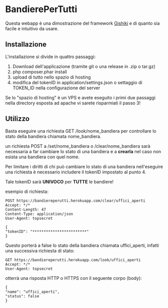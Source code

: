 # BandierePerTutti

Questa webapp è una dimostrazione del framework [Gishiki](https://github.com/NeroReflex/Gishiki) e di quanto
sia facile e intuitivo da usare.

## Installazione
L'installazione si divide in quattro passaggi:

   1. Download dell'applicazione (tramite git o una release in .zip o tar.gz)
   2. php composer.phar install
   3. upload di tutto nello spazio di hosting
   4. modifica del tokenID in application/settings.json o settaggio di TOKEN_ID nella configurazione del server
   
Se lo "spazio di hosting" è un VPS e avete eseguito i primi due passaggi nella directory esposta
ad apache vi sarete risparmiati il passo 3!

## Utilizzo
Basta eseguire una richiesta GET /look/nome_bandiera per controllare lo stato della bandiera
chiamata nome_bandiera.

un richiesta POST a /set/nome_bandiera o /clear/nome_bandiera sarà necessaria a far cambiare
lo stato di una bandiera e a __crearla__ nel caso non esista una bandiera con quel nome.

Per limitare i diritti di chi può cambiare lo stato di una bandiera nell'eseguire una richiesta
è necessario includere il tokenID impostato al punto 4.

Tale tokenID sarà __UNIVOCO__ per __TUTTE__ le bandiere!

esempio di richiesta:

```
POST https://bandiereperutti.herokuapp.com/clear/uffici_aperti
Accept: */*
Content-Length: 47
Content-Type: application/json
User-Agent: topsecret

{
"tokenID": "************************"
}
```

Questo porterà a false lo stato della bandiera chiamata uffici_aperti, infatti una successiva richiesta
di stato:

```
GET https://bandiereperutti.herokuapp.com/look/uffici_aperti
Accept: */*
User-Agent: topsecret
```

otterrà una risposta HTTP o HTTPS con il seguente corpo (body):

```
{
"name": "uffici_aperti",
"status": false
}
```
